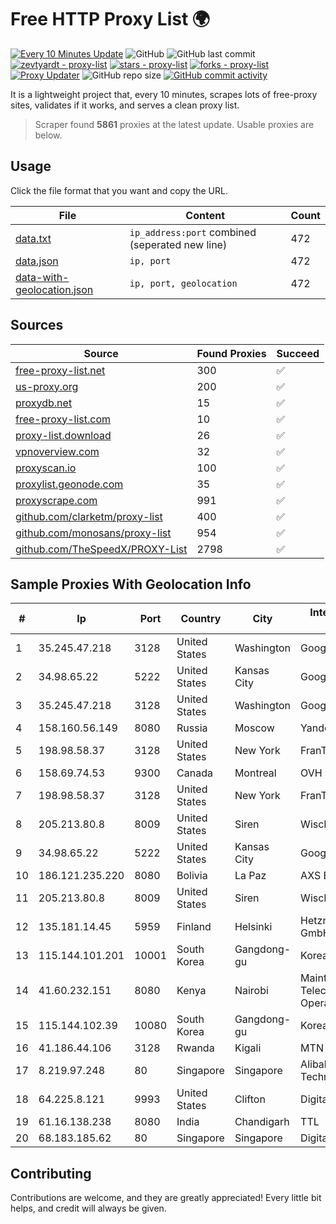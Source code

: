 
# Free HTTP Proxy List 🌍

[![Every 10 Minutes Update](https://github.com/mertguvencli/http-proxy-list/actions/workflows/main.yml/badge.svg?branch=main)](https://github.com/mertguvencli/http-proxy-list/actions/workflows/main.yml)
![GitHub](https://img.shields.io/github/license/mertguvencli/http-proxy-list)
![GitHub last commit](https://img.shields.io/github/last-commit/mertguvencli/http-proxy-list)
[![zevtyardt - proxy-list](https://img.shields.io/static/v1?label=zevtyardt&message=proxy-list&color=blue&logo=github)](https://github.com/zevtyardt/proxy-list "Go to GitHub repo")
[![stars - proxy-list](https://img.shields.io/github/stars/zevtyardt/proxy-list?style=social)](https://github.com/zevtyardt/proxy-list)
[![forks - proxy-list](https://img.shields.io/github/forks/zevtyardt/proxy-list?style=social)](https://github.com/zevtyardt/proxy-list)
[![Proxy Updater](https://github.com/zevtyardt/proxy-list/workflows/Proxy%20Updater/badge.svg)](https://github.com/zevtyardt/proxy-list/actions?query=workflow:"Proxy+Updater")
![GitHub repo size](https://img.shields.io/github/repo-size/zevtyardt/proxy-list)
[![GitHub commit activity](https://img.shields.io/github/commit-activity/m/zevtyardt/proxy-list?logo=commits)](https://github.com/zevtyardt/proxy-list/commits/main)

It is a lightweight project that, every 10 minutes, scrapes lots of free-proxy sites, validates if it works, and serves a clean proxy list.

> Scraper found **5861** proxies at the latest update. Usable proxies are below.

## Usage

Click the file format that you want and copy the URL.

|File|Content|Count|
|----|-------|-----|
|[data.txt](https://raw.githubusercontent.com/mertguvencli/http-proxy-list/main/proxy-list/data.txt)|`ip_address:port` combined (seperated new line)|472|
|[data.json](https://raw.githubusercontent.com/mertguvencli/http-proxy-list/main/proxy-list/data.json)|`ip, port`|472|
|[data-with-geolocation.json](https://raw.githubusercontent.com/mertguvencli/http-proxy-list/main/proxy-list/data-with-geolocation.json)|`ip, port, geolocation`|472|

## Sources

|Source|Found Proxies|Succeed|
|------|-------------|-------|
|[free-proxy-list.net](https://free-proxy-list.net)|300|✅|
|[us-proxy.org](https://www.us-proxy.org)|200|✅|
|[proxydb.net](http://proxydb.net)|15|✅|
|[free-proxy-list.com](https://free-proxy-list.com/?page=&port=&type%5B%5D=http&type%5B%5D=https&up_time=0&search=Search)|10|✅|
|[proxy-list.download](https://www.proxy-list.download/HTTP)|26|✅|
|[vpnoverview.com](https://vpnoverview.com/privacy/anonymous-browsing/free-proxy-servers)|32|✅|
|[proxyscan.io](https://www.proxyscan.io)|100|✅|
|[proxylist.geonode.com](https://proxylist.geonode.com/api/proxy-list?limit=300&page=1&sort_by=lastChecked&sort_type=desc&protocols=http,https)|35|✅|
|[proxyscrape.com](https://api.proxyscrape.com/v2/?request=displayproxies&protocol=http&timeout=10000&country=all&ssl=all&anonymity=all)|991|✅|
|[github.com/clarketm/proxy-list](https://raw.githubusercontent.com/clarketm/proxy-list/master/proxy-list-raw.txt)|400|✅|
|[github.com/monosans/proxy-list](https://raw.githubusercontent.com/monosans/proxy-list/main/proxies/http.txt)|954|✅|
|[github.com/TheSpeedX/PROXY-List](https://raw.githubusercontent.com/TheSpeedX/PROXY-List/master/http.txt)|2798|✅|


## Sample Proxies With Geolocation Info

|#|Ip|Port|Country|City|Internet Service Provider|
|-|--|----|-------|----|-------------------------|
|1|35.245.47.218|3128|United States|Washington|Google LLC|
|2|34.98.65.22|5222|United States|Kansas City|Google LLC|
|3|35.245.47.218|3128|United States|Washington|Google LLC|
|4|158.160.56.149|8080|Russia|Moscow|Yandex.Cloud LLC|
|5|198.98.58.37|3128|United States|New York|FranTech Solutions|
|6|158.69.74.53|9300|Canada|Montreal|OVH SAS|
|7|198.98.58.37|3128|United States|New York|FranTech Solutions|
|8|205.213.80.8|8009|United States|Siren|WiscNet|
|9|34.98.65.22|5222|United States|Kansas City|Google LLC|
|10|186.121.235.220|8080|Bolivia|La Paz|AXS Bolivia S. A.|
|11|205.213.80.8|8009|United States|Siren|WiscNet|
|12|135.181.14.45|5959|Finland|Helsinki|Hetzner Online GmbH|
|13|115.144.101.201|10001|South Korea|Gangdong-gu|Korea Telecom|
|14|41.60.232.151|8080|Kenya|Nairobi|Maintainer Liquid Telecommunications Operations Limited|
|15|115.144.102.39|10080|South Korea|Gangdong-gu|Korea Telecom|
|16|41.186.44.106|3128|Rwanda|Kigali|MTN Rwandacell|
|17|8.219.97.248|80|Singapore|Singapore|Alibaba (US) Technology Co., Ltd.|
|18|64.225.8.121|9993|United States|Clifton|DigitalOcean, LLC|
|19|61.16.138.238|8080|India|Chandigarh|TTL|
|20|68.183.185.62|80|Singapore|Singapore|DigitalOcean, LLC|



## Contributing

Contributions are welcome, and they are greatly appreciated! Every
little bit helps, and credit will always be given.


